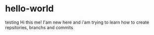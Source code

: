 # hello-world
testing
Hi this me! I'am new here and i'am trying to learn how to create repsitories, branchs and commits
